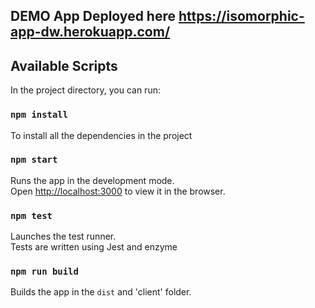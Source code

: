 
## DEMO App Deployed here https://isomorphic-app-dw.herokuapp.com/

## Available Scripts

In the project directory, you can run:
### `npm install`
To install all the dependencies in the project


### `npm start`

Runs the app in the development mode.<br />
Open [http://localhost:3000](http://localhost:3000) to view it in the browser.


### `npm test`

Launches the test runner.<br />
Tests are written using Jest and enzyme 

### `npm run build`

Builds the app in the `dist`  and 'client' folder.<br />




